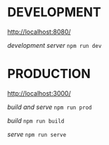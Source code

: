 # DEVELOPMENT

[http://localhost:8080/](http://localhost:8080/)

*development server* `npm run dev`

# PRODUCTION

[http://localhost:3000/](http://localhost:3000/)

*build and serve* `npm run prod`

*build*  `npm run build`

*serve*  `npm run serve`
